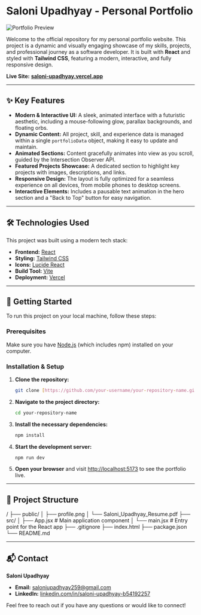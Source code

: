 # Saloni Upadhyay - Personal Portfolio

![Portfolio Preview](https://placehold.co/1200x600/1e1b4b/ffffff?text=Saloni's+Portfolio)

Welcome to the official repository for my personal portfolio website. This project is a dynamic and visually engaging showcase of my skills, projects, and professional journey as a software developer. It is built with **React** and styled with **Tailwind CSS**, featuring a modern, interactive, and fully responsive design.

**Live Site:** [**saloni-upadhyay.vercel.app**](https://saloni-portfolio-wheat.vercel.app/) 

---

## ✨ Key Features

* **Modern & Interactive UI:** A sleek, animated interface with a futuristic aesthetic, including a mouse-following glow, parallax backgrounds, and floating orbs.
* **Dynamic Content:** All project, skill, and experience data is managed within a single `portfolioData` object, making it easy to update and maintain.
* **Animated Sections:** Content gracefully animates into view as you scroll, guided by the Intersection Observer API.
* **Featured Projects Showcase:** A dedicated section to highlight key projects with images, descriptions, and links.
* **Responsive Design:** The layout is fully optimized for a seamless experience on all devices, from mobile phones to desktop screens.
* **Interactive Elements:** Includes a pausable text animation in the hero section and a "Back to Top" button for easy navigation.

---

## 🛠️ Technologies Used

This project was built using a modern tech stack:

* **Frontend:** [React](https://reactjs.org/)
* **Styling:** [Tailwind CSS](https://tailwindcss.com/)
* **Icons:** [Lucide React](https://lucide.dev/)
* **Build Tool:** [Vite](https://vitejs.dev/)
* **Deployment:** [Vercel](https://vercel.com/)

---

## 🚀 Getting Started

To run this project on your local machine, follow these steps:

### Prerequisites

Make sure you have [Node.js](https://nodejs.org/) (which includes npm) installed on your computer.

### Installation & Setup

1.  **Clone the repository:**
    ```bash
    git clone [https://github.com/your-username/your-repository-name.git](https://github.com/your-username/your-repository-name.git)
    ```

2.  **Navigate to the project directory:**
    ```bash
    cd your-repository-name
    ```

3.  **Install the necessary dependencies:**
    ```bash
    npm install
    ```

4.  **Start the development server:**
    ```bash
    npm run dev
    ```

5.  **Open your browser** and visit [http://localhost:5173](http://localhost:5173) to see the portfolio live.

---

## 📂 Project Structure


/
├── public/
│   ├── profile.png
│   └── Saloni_Upadhyay_Resume.pdf
├── src/
│   ├── App.jsx         # Main application component
│   └── main.jsx        # Entry point for the React app
├── .gitignore
├── index.html
├── package.json
└── README.md


---

## 📬 Contact

**Saloni Upadhyay**

* **Email:** [saloniupadhyay259@gmail.com](mailto:saloniupadhyay259@gmail.com)
* **LinkedIn:** [linkedin.com/in/saloni-upadhyay-b54192257](https://www.linkedin.com/in/saloni-upadhyay-b54192257/)

Feel free to reach out if you have any questions or would like to connect!
